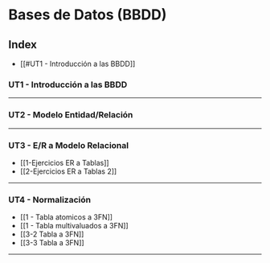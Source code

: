# Bases de Datos (BBDD)

## Index
- [[#UT1 - Introducción a las BBDD]]


### UT1 - Introducción a las BBDD
___

### UT2 - Modelo Entidad/Relación
___
### UT3 - E/R a Modelo Relacional
- [[1-Ejercicios ER a Tablas]]
- [[2-Ejercicios ER a Tablas 2]]
___

### UT4 - Normalización
- [[1 - Tabla atomicos a 3FN]]
- [[1 - Tabla multivaluados a 3FN]]
- [[3-2 Tabla a 3FN]]
- [[3-3 Tabla a 3FN]]
___